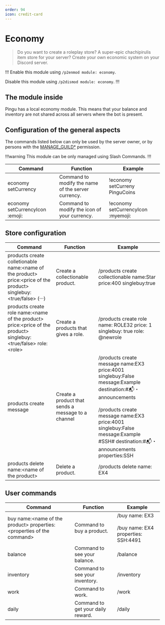 ```yaml
---
order: 94
icon: credit-card
---
```


# Economy
> Do you want to create a roleplay store? A super-epic chachipirulis item store for your server? Create your own economic system on your Discord server.

!!!
Enable this module using `/p2enmod module: economy`.

Disable this module using `/p2dismod module: economy`.
!!!

## The module inside

Pingu has a local economy module. This means that your balance and inventory are not shared across all servers where the bot is present.

## Configuration of the general aspects

The commands listed below can only be used by the server owner, or by persons with the [MANAGE_GUILD\*](https://discord.com/developers/docs/topics/permissions) permission.

!!!warning
This module can be only managed using Slash Commands.
!!!

| Command | Function | Example |
| ------------------------------- | ----------------------------------------------------------- | ---------------------------------- |
| economy setCurrency | Command to modify the name of the server currency. | !economy setCurreny PinguCoins |
| economy setCurrencyIcon :emoji: | Command to modify the icon of your currency.| !economy setCurrencyIcon :myemoji: |

## Store configuration

| Command | Function | Example |
| ------------------------------- | ----------------------------------------------------------- | ---------------------------------- |
| products create colletionable name:\<name of the product> price:\<price of the product> singlebuy:\<true/false> (···)| Create a collectionable product. | /products create collectionable name:Star price:400 singlebuy:true |
| products create role name:\<name of the product> price:\<price of the product> singlebuy:\<true/false> role:\<role> | Create a products that gives a role. | /products create role name: ROLE32 price: 1 singlebuy: true role: @newrole |
| products create message | Create a product that sends a message to a channel | /products create message name:EX3 price:4001 singlebuy:False message:Example destination:#📬・announcements <br><br> /products create message name:EX3 price:4001 singlebuy:False message:Example #SSH# destination:#:mailbox_with_mail:・announcements properties:SSH  |
| products delete name:\<name of the product> | Delete a product. | /products delete name: EX4 |

## User commands

| Command | Function | Example |
| ------------------------------- | ----------------------------------------------------------- | ---------------------------------- |
| buy name:\<name of the product> properties:\<properties of the command> | Command to buy a product. | /buy name: EX3 <br><br> /buy name: EX4 properties: SSH:4491 |
| balance | Command to see your balance. | /balance |
| inventory | Command to see your inventory. | /inventory |
| work | Command to work. | /work |
| daily | Command to get your daily reward. | /daily |
